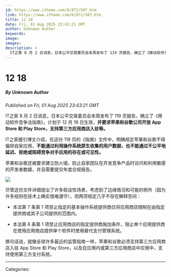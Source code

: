 ```yaml
---
id: https://www.ithome.com/0/872/507.htm
link: https://www.ithome.com/0/872/507.htm
title: 12 18
date: Fri, 01 Aug 2025 23:43:21 GMT
author: Unknown Author
keywords: 
image: 
images: 
description: >
  IT之家 8 月 2 日消息，日本公平交易委员会本周发布了 119 页报告，确立了《移动软件竞争法指南》，计划于 12 月 18 日生效，并要求苹果和谷歌公司开放 App Store 和 Play Store，支持第三方应用商店入驻等。IT之家援引博文介绍，在这份 119 页的《指南》文件中，明确规定苹果和谷歌不得偏袒自家应用，不能通过利用操作系统原生收集的用户数据，也不能通过不公平地延迟、拒绝或阻碍竞争对手应用的存在或可见性。苹果和谷歌还被要求建立防火墙，防止自家团队在开发竞争产品时访问和利用敏感的开发者数据，并且需要提交年度合规报告。尽管这份文件详细提出了许多假设性场景，考虑到了边缘情况和可能的例外（因为许多规则在技术上确实很难遵守），但两项规定几乎不存在解释空间：本法第 7 条第 1 项禁止指定的基本操作系统提供商仅将应用商店限制在由指定提供商或其子公司提供的范围内。本法第 8 条第 1 项禁止应用商店的指定提供商施加条件，阻止单个应用提供商在使用应用商店提供单个软件时使用替代支付管理系统。换句话说，就像全球许多最近的监管指南一样，苹果和谷歌必须支持第三方应用商店入驻 App Store 和 Play Store，以及在应用内或第三方应用商店中应用中，支持使用第三方支付系统。
---
```

# 12 18
##### By Unknown Author
_Published on Fri, 01 Aug 2025 23:43:21 GMT_

IT之家 8 月 2 日消息，日本公平交易委员会本周发布了 119 页报告，确立了《移动软件竞争法指南》，计划于 12 月 18 日生效，**并要求苹果和谷歌公司开放 App Store 和 Play Store，支持第三方应用商店入驻等。**

IT之家援引博文介绍，在这份 119 页的《指南》文件中，明确规定苹果和谷歌不得偏袒自家应用，**不能通过利用操作系统原生收集的用户数据，也不能通过不公平地延迟、拒绝或阻碍竞争对手应用的存在或可见性。**

苹果和谷歌还被要求建立防火墙，防止自家团队在开发竞争产品时访问和利用敏感的开发者数据，并且需要提交年度合规报告。

![](https://img.ithome.com/newsuploadfiles/2025/8/ec346889-679b-4312-a3fd-594aadfbe6d9.jpg?x-bce-process=image/format,f_auto)

尽管这份文件详细提出了许多假设性场景，考虑到了边缘情况和可能的例外（因为许多规则在技术上确实很难遵守），但两项规定几乎不存在解释空间：

-   本法第 7 条第 1 项禁止指定的基本操作系统提供商仅将应用商店限制在由指定提供商或其子公司提供的范围内。
    
-   本法第 8 条第 1 项禁止应用商店的指定提供商施加条件，阻止单个应用提供商在使用应用商店提供单个软件时使用替代支付管理系统。
    

换句话说，就像全球许多最近的监管指南一样，苹果和谷歌必须支持第三方应用商店入驻 App Store 和 Play Store，以及在应用内或第三方应用商店中应用中，支持使用第三方支付系统。

---
Categories: 